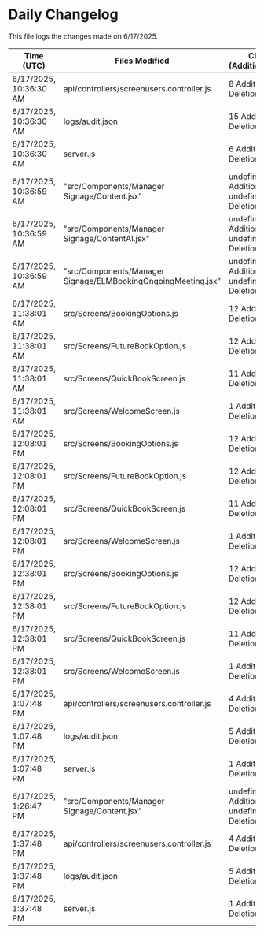 # Daily Changelog

This file logs the changes made on 6/17/2025.

| Time (UTC)             | Files Modified                    | Changes (Addition/Deletion) |
|------------------------|-----------------------------------|-----------------------------|
| 6/17/2025, 10:36:30 AM | api/controllers/screenusers.controller.js | 8 Additions & 8 Deletions |
| 6/17/2025, 10:36:30 AM | logs/audit.json | 15 Additions & 15 Deletions |
| 6/17/2025, 10:36:30 AM | server.js | 6 Additions & 0 Deletions |
| 6/17/2025, 10:36:59 AM | "src/Components/Manager Signage/Content.jsx" | undefined Additions & undefined Deletions|
| 6/17/2025, 10:36:59 AM | "src/Components/Manager Signage/ContentAI.jsx" | undefined Additions & undefined Deletions|
| 6/17/2025, 10:36:59 AM | "src/Components/Manager Signage/ELMBookingOngoingMeeting.jsx" | undefined Additions & undefined Deletions|
| 6/17/2025, 11:38:01 AM | src/Screens/BookingOptions.js | 12 Additions & 2 Deletions|
| 6/17/2025, 11:38:01 AM | src/Screens/FutureBookOption.js | 12 Additions & 1 Deletions|
| 6/17/2025, 11:38:01 AM | src/Screens/QuickBookScreen.js | 11 Additions & 1 Deletions|
| 6/17/2025, 11:38:01 AM | src/Screens/WelcomeScreen.js | 1 Additions & 1 Deletions|
| 6/17/2025, 12:08:01 PM | src/Screens/BookingOptions.js | 12 Additions & 2 Deletions|
| 6/17/2025, 12:08:01 PM | src/Screens/FutureBookOption.js | 12 Additions & 1 Deletions|
| 6/17/2025, 12:08:01 PM | src/Screens/QuickBookScreen.js | 11 Additions & 1 Deletions|
| 6/17/2025, 12:08:01 PM | src/Screens/WelcomeScreen.js | 1 Additions & 1 Deletions|
| 6/17/2025, 12:38:01 PM | src/Screens/BookingOptions.js | 12 Additions & 2 Deletions|
| 6/17/2025, 12:38:01 PM | src/Screens/FutureBookOption.js | 12 Additions & 1 Deletions|
| 6/17/2025, 12:38:01 PM | src/Screens/QuickBookScreen.js | 11 Additions & 1 Deletions|
| 6/17/2025, 12:38:01 PM | src/Screens/WelcomeScreen.js | 1 Additions & 1 Deletions|
| 6/17/2025, 1:07:48 PM | api/controllers/screenusers.controller.js | 4 Additions & 4 Deletions|
| 6/17/2025, 1:07:48 PM | logs/audit.json | 5 Additions & 5 Deletions|
| 6/17/2025, 1:07:48 PM | server.js | 1 Additions & 0 Deletions|
| 6/17/2025, 1:26:47 PM | "src/Components/Manager Signage/Content.jsx" | undefined Additions & undefined Deletions|
| 6/17/2025, 1:37:48 PM | api/controllers/screenusers.controller.js | 4 Additions & 4 Deletions|
| 6/17/2025, 1:37:48 PM | logs/audit.json | 5 Additions & 5 Deletions|
| 6/17/2025, 1:37:48 PM | server.js | 1 Additions & 0 Deletions|
